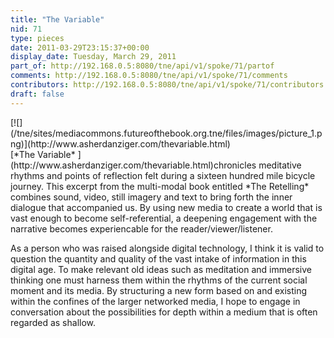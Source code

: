 ```yaml
---
title: "The Variable"
nid: 71
type: pieces
date: 2011-03-29T23:15:37+00:00
display_date: Tuesday, March 29, 2011
part_of: http://192.168.0.5:8080/tne/api/v1/spoke/71/partof
comments: http://192.168.0.5:8080/tne/api/v1/spoke/71/comments
contributors: http://192.168.0.5:8080/tne/api/v1/spoke/71/contributors
draft: false
---
```


<div><span class="Apple-style-span">[![](/tne/sites/mediacommons.futureofthebook.org.tne/files/images/picture_1.png)](http://www.asherdanziger.com/thevariable.html)</span></div>[*The Variable* ](http://www.asherdanziger.com/thevariable.html)chronicles meditative rhythms and points of reflection felt during a sixteen hundred mile bicycle journey. This excerpt from the multi-modal book entitled *The Retelling* combines sound, video, still imagery and text to bring forth the inner dialogue that accompanied us. By using new media to create a world that is vast enough to become self-referential, a deepening engagement with the narrative becomes experiencable for the reader/viewer/listener.

 As a person who was raised alongside digital technology, I think it is valid to question the quantity and quality of the vast intake of information in this digital age. To make relevant old ideas such as meditation and immersive thinking one must harness them within the rhythms of the current social moment and its media. By structuring a new form based on and existing within the confines of the larger networked media, I hope to engage in conversation about the possibilities for depth within a medium that is often regarded as shallow.
